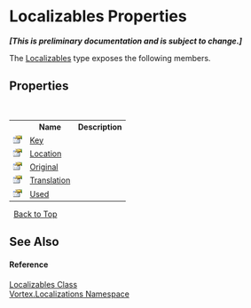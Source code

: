 # Localizables Properties
 _**\[This is preliminary documentation and is subject to change.\]**_

The <a href="T_Vortex_Localizations_Localizables.md">Localizables</a> type exposes the following members.


## Properties
&nbsp;<table><tr><th></th><th>Name</th><th>Description</th></tr><tr><td>![Public property](media/pubproperty.gif "Public property")</td><td><a href="P_Vortex_Localizations_Localizables_Key.md">Key</a></td><td /></tr><tr><td>![Public property](media/pubproperty.gif "Public property")</td><td><a href="P_Vortex_Localizations_Localizables_Location.md">Location</a></td><td /></tr><tr><td>![Public property](media/pubproperty.gif "Public property")</td><td><a href="P_Vortex_Localizations_Localizables_Original.md">Original</a></td><td /></tr><tr><td>![Public property](media/pubproperty.gif "Public property")</td><td><a href="P_Vortex_Localizations_Localizables_Translation.md">Translation</a></td><td /></tr><tr><td>![Public property](media/pubproperty.gif "Public property")</td><td><a href="P_Vortex_Localizations_Localizables_Used.md">Used</a></td><td /></tr></table>&nbsp;
<a href="#localizables-properties">Back to Top</a>

## See Also


#### Reference
<a href="T_Vortex_Localizations_Localizables.md">Localizables Class</a><br /><a href="N_Vortex_Localizations.md">Vortex.Localizations Namespace</a><br />